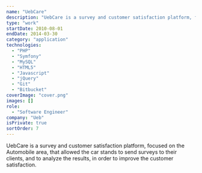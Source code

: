 ```yaml
---
name: "UebCare"
description: "UebCare is a survey and customer satisfaction platform, focused on the Automobile area."
type: "work"
startDate: 2010-08-01
endDate: 2014-03-30
category: "application"
technologies:
  - "PHP"
  - "Symfony"
  - "MySQL"
  - "HTML5"
  - "Javascript"
  - "jQuery"
  - "Git"
  - "Bitbucket"
coverImage: "cover.png"
images: []
role:
  - "Software Engineer"
company: "Ueb"
isPrivate: true
sortOrder: 7
---
```


UebCare is a survey and customer satisfaction platform, focused on the Automobile area, that allowed the car stands to send surveys to their clients, and to analyze the results, in order to improve the customer satisfaction.
